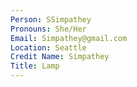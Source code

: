 ```yaml
---
Person: SSimpathey
Pronouns: She/Her
Email: Simpathey@gmail.com
Location: Seattle
Credit Name: Simpathey
Title: Lamp
---
```

